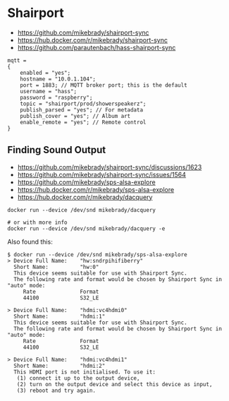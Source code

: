 # Shairport

* https://github.com/mikebrady/shairport-sync
* https://hub.docker.com/r/mikebrady/shairport-sync
* https://github.com/parautenbach/hass-shairport-sync

```
mqtt =
{
    enabled = "yes";
    hostname = "10.0.1.104";
    port = 1883; // MQTT broker port; this is the default
    username = "hass";
    password = "raspberry";
    topic = "shairport/prod/showerspeakerz";
    publish_parsed = "yes"; // For metadata
    publish_cover = "yes"; // Album art
    enable_remote = "yes"; // Remote control
}
```

## Finding Sound Output

* https://github.com/mikebrady/shairport-sync/discussions/1623
* https://github.com/mikebrady/shairport-sync/issues/1564
* https://github.com/mikebrady/sps-alsa-explore
* https://hub.docker.com/r/mikebrady/sps-alsa-explore
* https://hub.docker.com/r/mikebrady/dacquery


```
docker run --device /dev/snd mikebrady/dacquery
```

```
# or with more info
docker run --device /dev/snd mikebrady/dacquery -e
```

Also found this:

```
$ docker run --device /dev/snd mikebrady/sps-alsa-explore
> Device Full Name:    "hw:sndrpihifiberry"
  Short Name:          "hw:0"
  This device seems suitable for use with Shairport Sync.
  The following rate and format would be chosen by Shairport Sync in "auto" mode:
     Rate              Format
     44100             S32_LE

> Device Full Name:    "hdmi:vc4hdmi0"
  Short Name:          "hdmi:1"
  This device seems suitable for use with Shairport Sync.
  The following rate and format would be chosen by Shairport Sync in "auto" mode:
     Rate              Format
     44100             S32_LE

> Device Full Name:    "hdmi:vc4hdmi1"
  Short Name:          "hdmi:2"
  This HDMI port is not initialised. To use it:
   (1) connect it up to the output device,
   (2) turn on the output device and select this device as input,
   (3) reboot and try again.

```
